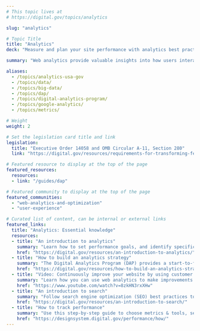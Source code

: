 ```yaml
---
# This topic lives at
# https://digital.gov/topics/analytics

slug: "analytics"

# Topic Title
title: "Analytics"
deck: "Measure and plan your site performance with analytics best practices and tools."

summary: "Web analytics provide valuable insights into how users interact with a website. Use the data gained from web analytics to identify areas for improvement and make data-driven decisions. This can lead to a more user-friendly and engaging website, which can enhance trust and overall site performance."

aliases:
  - /topics/analytics-usa-gov
  - /topics/data/
  - /topics/big-data/
  - /topics/dap/
  - /topics/digital-analytics-program/
  - /topics/google-analytics/
  - /topics/metrics/

# Weight
weight: 2

# Set the legislation card title and link
legislation:
  title: "Executive Order 14058 and OMB Circular A-11, Section 280"
  link: "https://digital.gov/resources/requirements-for-transforming-federal-customer-experience-and-service-delivery/" 

# Featured resource to display at the top of the page
featured_resources:
  resources:
  - link: "/guides/dap"

# Featured community to display at the top of the page
featured_communities:
  - "web-analytics-and-optimization"
  - "user-experience"

# Curated list of content, can be internal or external links
featured_links:
  title: "Analytics: Essential knowledge"
  resources:
  - title: "An introduction to analytics"
    summary: "Learn how to set performance goals, and identify specific KPIs and targets to measure and meet them, using web analytics."
    href: "https://digital.gov/resources/an-introduction-to-analytics/"
  - title: "How to build an analytics strategy"
    summary: "The Digital Analytics Program (DAP) provides a start-to-finish approach for assessing, reporting, and taking action using Digital.gov in a case study."
    href: "https://digital.gov/resources/how-to-build-an-analytics-strategy/"
  - title: "Video: Continuously improve your website by using customer feedback and web analytics: An IRS case study (length: 31:27)"
    summary: "Learn how you can use web analytics to make improvements to user experience."
    href: "https://www.youtube.com/watch?v=8zkHN3rxXHw"
  - title: "An introduction to search"
    summary: "Follow search engine optimization (SEO) best practices to help search engines discover your content."
    href: "https://digital.gov/resources/an-introduction-to-search/"
  - title: "How to track performance"
    summary: "Use this step-by-step guide to choose metrics & tools, set budgets & goals, and add site tracking on your website."
    href: "https://designsystem.digital.gov/performance/how/"
---
```


